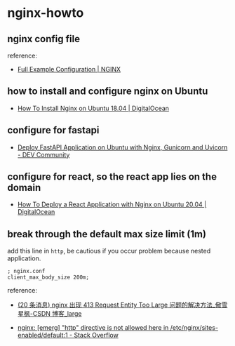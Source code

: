 # nginx-howto

## nginx config file

reference:

- [Full Example Configuration | NGINX](https://www.nginx.com/resources/wiki/start/topics/examples/full/)

## how to install and configure nginx on Ubuntu

- [How To Install Nginx on Ubuntu 18.04 | DigitalOcean](https://www.digitalocean.com/community/tutorials/how-to-install-nginx-on-ubuntu-18-04)

## configure for fastapi

- [Deploy FastAPI Application on Ubuntu with Nginx, Gunicorn and Uvicorn - DEV Community](https://dev.to/shuv1824/deploy-fastapi-application-on-ubuntu-with-nginx-gunicorn-and-uvicorn-3mbl)

## configure for react, so the react app lies on the domain

- [How To Deploy a React Application with Nginx on Ubuntu 20.04 | DigitalOcean](https://www.digitalocean.com/community/tutorials/how-to-deploy-a-react-application-with-nginx-on-ubuntu-20-04)

## break through the default max size limit (1m)

add this line in `http`, be cautious if you occur problem because nested application.

```text
; nginx.conf
client_max_body_size 200m;
```

reference:

- [(20 条消息) nginx 出现 413 Request Entity Too Large 问题的解决方法\_傲雪星枫-CSDN 博客\_large](https://blog.csdn.net/fdipzone/article/details/45544497)

- [nginx: [emerg] "http" directive is not allowed here in /etc/nginx/sites-enabled/default:1 - Stack Overflow](https://stackoverflow.com/questions/43643829/nginx-emerg-http-directive-is-not-allowed-here-in-etc-nginx-sites-enabled)
